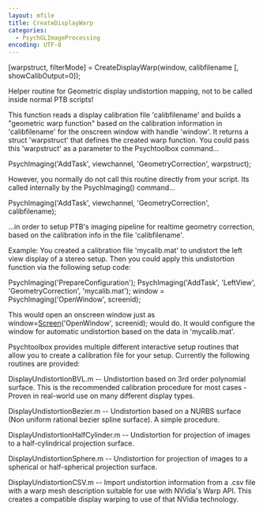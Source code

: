 ```yaml
---
layout: mfile
title: CreateDisplayWarp
categories:
  - PsychGLImageProcessing
encoding: UTF-8
---
```


[warpstruct, filterMode] = CreateDisplayWarp(window, calibfilename [, showCalibOutput=0]);

Helper routine for Geometric display undistortion mapping, not to be
called inside normal PTB scripts!

This function reads a display calibration file 'calibfilename' and builds
a "geometric warp function" based on the calibration information in
'calibfilename' for the onscreen window with handle 'window'. It returns
a struct 'warpstruct' that defines the created warp function. You could
pass this 'warpstruct' as a parameter to the Psychtoolbox command...

PsychImaging('AddTask', viewchannel, 'GeometryCorrection', warpstruct);

However, you normally do not call this routine directly from your script. Its
called internally by the PsychImaging() command...

PsychImaging('AddTask', viewchannel, 'GeometryCorrection', calibfilename);

...in order to setup PTB's imaging pipeline for realtime geometry
correction, based on the calibration info in the file 'calibfilename'.

Example: You created a calibration file 'mycalib.mat' to undistort the
left view display of a stereo setup. Then you could apply this
undistortion function via the following setup code:

PsychImaging('PrepareConfiguration');
PsychImaging('AddTask', 'LeftView', 'GeometryCorrection', 'mycalib.mat');
window = PsychImaging('OpenWindow', screenid);

This would open an onscreen window just as window=[Screen](/docs/Screen)('OpenWindow', screenid);
would do. It would configure the window for automatic undistortion based
on the data in 'mycalib.mat'.

Psychtoolbox provides multiple different interactive setup routines that
allow you to create a calibration file for your setup. Currently the
following routines are provided:

DisplayUndistortionBVL.m    -- Undistortion based on 3rd order polynomial
surface. This is the recommended calibration procedure for most cases -
Proven in real-world use on many different display types.

DisplayUndistortionBezier.m -- Undistortion based on a NURBS surface (Non
uniform rational bezier spline surface). A simple procedure.

DisplayUndistortionHalfCylinder.m -- Undistortion for projection of
images to a half-cylindrical projection surface.

DisplayUndistortionSphere.m -- Undistortion for projection of
images to a spherical or half-spherical projection surface.

DisplayUndistortionCSV.m -- Import undistortion information from
a .csv file with a warp mesh description suitable for use with NVidia's
Warp API. This creates a compatible display warping to use of that NVidia
technology.
